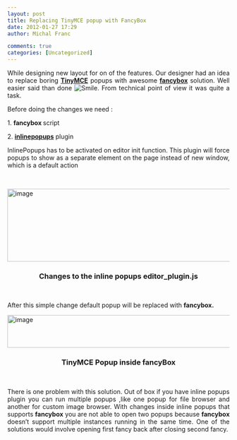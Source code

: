 ```yaml
---
layout: post
title: Replacing TinyMCE popup with FancyBox
date: 2012-01-27 17:29
author: Michal Franc

comments: true
categories: [Uncategorized]
---
```

<p align="justify">While designing new layout for on of the features. Our designer had an idea to replace boring <strong><a href="http://www.tinymce.com/">TinyMCE</a></strong> popups with awesome <strong><a href="http://fancybox.net/">fancybox</a></strong> solution. Well easier said than done <img style="border-bottom-style: none; border-left-style: none; border-top-style: none; border-right-style: none" class="wlEmoticon wlEmoticon-smile" alt="Smile" src="http://www.mfranc.com/wp-content/uploads/2012/01/wlEmoticon-smile1.png">. From technical point of view it was quite a task.</p> <p align="justify">Before doing the changes we need :</p> <p align="justify">1. <strong>fancybox </strong>script</p> <p align="justify">2. <strong><a href="http://www.tinymce.com/wiki.php/Plugin:inlinepopups">inlinepopups</a></strong><strong></strong> plugin</p> <p align="justify">InlinePopups has to be activated on editor init function. This plugin will force popups to show as a separate element on the page instead of new window, which is a default action</p> <p align="justify">&nbsp;</p> <p align="justify"><a href="http://www.mfranc.com/wp-content/uploads/2012/01/image3.png"><img style="background-image: none; border-bottom: 0px; border-left: 0px; padding-left: 0px; padding-right: 0px; display: block; float: none; margin-left: auto; border-top: 0px; margin-right: auto; border-right: 0px; padding-top: 0px" title="image" border="0" alt="image" src="http://www.mfranc.com/wp-content/uploads/2012/01/image_thumb3.png" width="556" height="165"></a></p> <h3 align="center"><font style="font-weight: bold">Changes to the inline popups editor_plugin.js</font></h3> <p align="justify">&nbsp;</p> <p align="justify">After this simple change default popup will be replaced with <strong>fancybox.</strong></p> <p align="justify"><a href="http://www.mfranc.com/wp-content/uploads/2012/01/image4.png"><img style="background-image: none; border-bottom: 0px; border-left: 0px; padding-left: 0px; padding-right: 0px; display: block; float: none; margin-left: auto; border-top: 0px; margin-right: auto; border-right: 0px; padding-top: 0px" title="image" border="0" alt="image" src="http://www.mfranc.com/wp-content/uploads/2012/01/image_thumb4.png" width="583" height="74"></a></p> <h3 align="center"><font style="font-weight: bold">TinyMCE Popup inside fancyBox</font></h3> <p align="center">&nbsp;</p> <p align="justify">There is one problem with this solution. Out of box if you have inline popups plugin you can run multiple popups ,like one popup for file browser and another for custom image browser. With changes inside inline popups that supports <strong>fancybox</strong> you are not able to open two popups because <strong>fancybox</strong> doesn’t support multiple instances running in the same time. One of the solutions would involve opening first fancy back after closing second fancy. </p>

